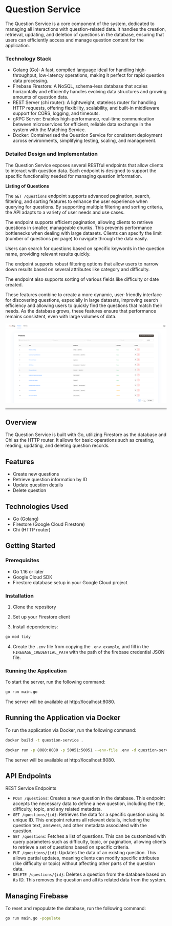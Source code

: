 # Question Service

The Question Service is a core component of the system, dedicated to managing all interactions with question-related data. It handles the creation, retrieval, updating, and deletion of questions in the database, ensuring that users can efficiently access and manage question content for the application.

### Technology Stack

- Golang (Go): A fast, compiled language ideal for handling high-throughput, low-latency operations, making it perfect for rapid question data processing.
- Firebase Firestore: A NoSQL, schema-less database that scales horizontally and efficiently handles evolving data structures and growing amounts of question data.
- REST Server (chi router): A lightweight, stateless router for handling HTTP requests, offering flexibility, scalability, and built-in middleware support for CORS, logging, and timeouts.
- gRPC Server: Enables high-performance, real-time communication between microservices for efficient, reliable data exchange in the system with the Matching Service.
- Docker: Containerised the Question Service for consistent deployment across environments, simplifying testing, scaling, and management.

### Detailed Design and Implementation

The Question Service exposes several RESTful endpoints that allow clients to interact with question data. Each endpoint is designed to support the specific functionality needed for managing question information.

**Listing of Questions**

The `GET /questions` endpoint supports advanced pagination, search, filtering, and sorting features to enhance the user experience when querying for questions. By supporting multiple filtering and sorting criteria, the API adapts to a variety of user needs and use cases.

The endpoint supports efficient pagination, allowing clients to retrieve questions in smaller, manageable chunks. This prevents performance bottlenecks when dealing with large datasets. Clients can specify the limit (number of questions per page) to navigate through the data easily.

Users can search for questions based on specific keywords in the question name, providing relevant results quickly.

The endpoint supports robust filtering options that allow users to narrow down results based on several attributes like category and difficulty.

The endpoint also supports sorting of various fields like difficulty or date created.

These features combine to create a more dynamic, user-friendly interface for discovering questions, especially in large datasets, improving search efficiency and allowing users to quickly find the questions that match their needs. As the database grows, these features ensure that performance remains consistent, even with large volumes of data.

![Screenshot of the question page with the pagination, filtering, sorting and search features](../../docs/question_page.png)

---

## Overview

The Question Service is built with Go, utilizing Firestore as the database and Chi as the HTTP router. It allows for basic operations such as creating, reading, updating, and deleting question records.

## Features

- Create new questions
- Retrieve question information by ID
- Update question details
- Delete question

## Technologies Used

- Go (Golang)
- Firestore (Google Cloud Firestore)
- Chi (HTTP router)

## Getting Started

### Prerequisites

- Go 1.16 or later
- Google Cloud SDK
- Firestore database setup in your Google Cloud project

### Installation

1. Clone the repository

2. Set up your Firestore client

3. Install dependencies:

```bash
go mod tidy
```

4. Create the `.env` file from copying the `.env.example`, and fill in the `FIREBASE_CREDENTIAL_PATH` with the path of the firebase credential JSON file.

### Running the Application

To start the server, run the following command:

```bash
go run main.go
```

The server will be available at http://localhost:8080.

## Running the Application via Docker

To run the application via Docker, run the following command:

```bash
docker build -t question-service .
```

```bash
docker run -p 8080:8080 -p 50051:50051 --env-file .env -d question-service
```

The server will be available at http://localhost:8080.

## API Endpoints

REST Service Endpoints

- `POST /questions`: Creates a new question in the database. This endpoint accepts the necessary data to define a new question, including the title, difficulty, topic, and any related metadata.
- `GET /questions/{id}`: Retrieves the data for a specific question using its unique ID. This endpoint returns all relevant details, including the question text, answers, and other metadata associated with the question.
- `GET /questions`: Fetches a list of questions. This can be customized with query parameters such as difficulty, topic, or pagination, allowing clients to retrieve a set of questions based on specific criteria.
- `PUT /questions/{id}`: Updates the data of an existing question. This allows partial updates, meaning clients can modify specific attributes (like difficulty or topic) without affecting other parts of the question data.
- `DELETE /questions/{id}`: Deletes a question from the database based on its ID. This removes the question and all its related data from the system.

## Managing Firebase

To reset and repopulate the database, run the following command:

```bash
go run main.go -populate
```
